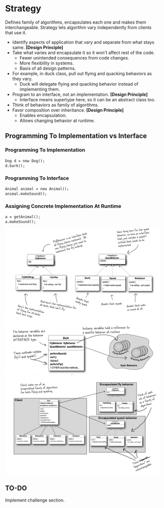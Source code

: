 # Strategy

Defines family of algorithms, encapsulates each one and makes them interchangeable.
Strategy lets algorithm vary independently from clients that use it.

- Identify aspects of application that vary and separate from what stays same. **[Design Principle]**
- Take what varies and encapsulate it so it won't affect rest of the code.
  - Fewer unintended consequences from code changes.
  - More flexibility in systems.
  - Basis of all design patterns.
- For example, in duck class, pull out flying and quacking behaviors as they vary.
  - Duck will delegate flying and quacking behavior instead of implementing them.
- Program to an interface, not an implementation. **[Design Principle]**
  - Interface means supertype here, so it can be an abstract class too.
- Think of behaviors as family of algorithms.
- Favor composition over inheritance. **[Design Principle]**
  - Enables encapsulation.
  - Allows changing behavior at runtime.

## Programming To Implementation vs Interface

### Programming To Implementation

```
Dog d = new Dog();
d.bark();
```

### Programming To Interface

```
Animal animal = new Animal();
animal.makeSound();
```

### Assigning Concrete Implementation At Runtime

```
a = getAnimal();
a.makeSound();
```

![STRATEGY I](strategy_uml_pt1.png "strategy 1")
![STRATEGY II](strategy_uml_pt2.png "strategy 2")
![STRATEGY III](strategy_uml_pt3.png "strategy 3")

## TO-DO

Implement challenge section.
